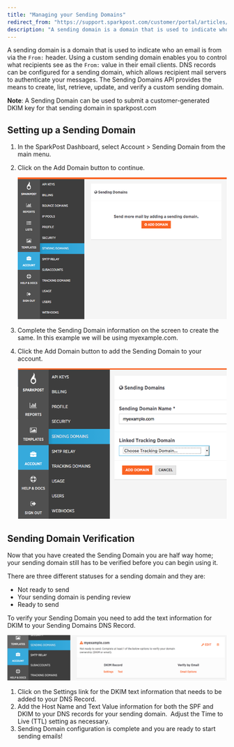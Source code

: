 ```yaml
---
title: "Managing your Sending Domains"
redirect_from: "https://support.sparkpost.com/customer/portal/articles/2216798-managing-your-sending-domains"
description: "A sending domain is a domain that is used to indicate who an email is from via the From header Using a custom sending domain enables you to control what recipients see as the From value in their email clients DNS records can be configured for a sending domain which..."
---
```


A sending domain is a domain that is used to indicate who an email is from via the `From:` header. Using a custom sending domain enables you to control what recipients see as the `From:` value in their email clients. DNS records can be configured for a sending domain, which allows recipient mail servers to authenticate your messages. The Sending Domains API provides the means to create, list, retrieve, update, and verify a custom sending domain. 

**Note**: A Sending Domain can be used to submit a customer-generated DKIM key for that sending domain in sparkpost.com

## Setting up a Sending Domain

1.  In the SparkPost Dashboard, select Account > Sending Domain from the main menu.
1.  Click on the Add Domain button to continue.

    ![add sending domain screenshot](media/managing-sending-domains/Screen_Shot_2017-01-18_at_4.17.31_PM_original.png)
1.  Complete the Sending Domain information on the screen to create the same. In this example we will be using myexample.com.
1.  Click the Add Domain button to add the Sending Domain to your account.

    ![filled out form screenshot](media/managing-sending-domains/M155l31DrL8o2PPSbQAQEdudqFFOPX.png)

## Sending Domain Verification

Now that you have created the Sending Domain you are half way home; your sending domain still has to be verified before you can begin using it.

There are three different statuses for a sending domain and they are:

*   Not ready to send
*   Your sending domain is pending review
*   Ready to send​

To verify your Sending Domain you need to add the text information for DKIM to your Sending Domains DNS Record. 

![created domain screenshot](media/managing-sending-domains/image00_original.png)

1. Click on the Settings link for the DKIM text information that needs to be added to your DNS Record.
1. Add the Host Name and Text Value information for both the SPF and DKIM to your DNS records for your sending domain.  Adjust the Time to Live (TTL) setting as necessary.
1. Sending Domain configuration is complete and you are ready to start sending emails!